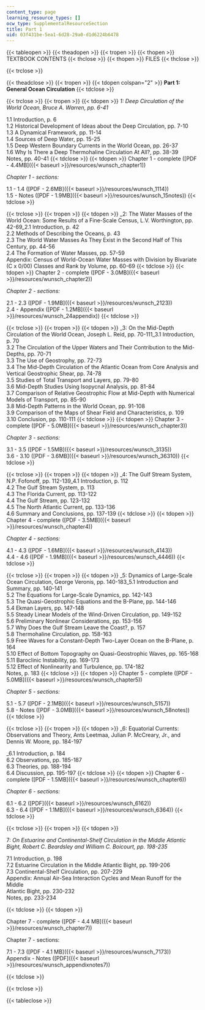 ```yaml
---
content_type: page
learning_resource_types: []
ocw_type: SupplementalResourceSection
title: Part 1
uid: 03f431be-5ea1-6d28-29a0-d1d6224b6478
---
```


{{< tableopen >}}
{{< theadopen >}}
{{< tropen >}}
{{< thopen >}}
TEXTBOOK CONTENTS
{{< thclose >}}
{{< thopen >}}
FILES
{{< thclose >}}

{{< trclose >}}

{{< theadclose >}}
{{< tropen >}}
{{< tdopen colspan="2" >}}
**Part 1: General Ocean Circulation**
{{< tdclose >}}

{{< trclose >}}
{{< tropen >}}
{{< tdopen >}}
_1: Deep Circulation of the World Ocean, Bruce A. Warren, pp. 6-41_  
  
1.1 Introduction, p. 6  
1.2 Historical Development of Ideas about the Deep Circulation, pp. 7-10  
1.3 A Dynamical Framework, pp. 11-14  
1.4 Sources of Deep Water, pp. 15-25  
1.5 Deep Western Boundary Currents in the World Ocean, pp. 26-37  
1.6 Why Is There a Deep Thermohaline Circulation At All?, pp. 38-39  
Notes, pp. 40-41
{{< tdclose >}}
{{< tdopen >}}
Chapter 1 - complete ([PDF - 4.4MB]({{< baseurl >}}/resources/wunsch_chapter1))  
  
_Chapter 1 - sections:_  
  
1.1 - 1.4 ([PDF - 2.6MB]({{< baseurl >}}/resources/wunsch_1114))  
1.5 - Notes ([PDF - 1.9MB]({{< baseurl >}}/resources/wunsch_15notes))
{{< tdclose >}}

{{< trclose >}}
{{< tropen >}}
{{< tdopen >}}
_2: The Water Masses of the World Ocean: Some Results of a Fine-Scale Census, L.V. Worthington, pp. 42-69_2.1 Introduction, p. 42  
2.2 Methods of Describing the Oceans, p. 43  
2.3 The World Water Masses As They Exist in the Second Half of This Century, pp. 44-56  
2.4 The Formation of Water Masses, pp. 57-59  
Appendix: Census of World-Ocean Water Masses with Division by Bivariate (C x 0/00) Classes and Rank by Volume, pp. 60-69
{{< tdclose >}}
{{< tdopen >}}
Chapter 2 - complete ([PDF - 3.0MB]({{< baseurl >}}/resources/wunsch_chapter2))  
  
_Chapter 2 - sections:_  
  
2.1 - 2.3 ([PDF - 1.9MB]({{< baseurl >}}/resources/wunsch_2123))  
2.4 - Appendix ([PDF - 1.2MB]({{< baseurl >}}/resources/wunsch_24appendix))
{{< tdclose >}}

{{< trclose >}}
{{< tropen >}}
{{< tdopen >}}
_3: On the Mid-Depth Circulation of the World Ocean, Joseph L. Reid, pp. 70-111_3.1 Introduction, p. 70  
3.2 The Circulation of the Upper Waters and Their Contribution to the Mid-Depths, pp. 70-71  
3.3 The Use of Geostrophy, pp. 72-73  
3.4 The Mid-Depth Circulation of the Atlantic Ocean from Core Analysis and Vertical Geostrophic Shear, pp. 74-78  
3.5 Studies of Total Transport and Layers, pp. 79-80  
3.6 Mid-Depth Studies Using Isopycnal Analysis, pp. 81-84  
3.7 Comparison of Relative Geostrophic Flow at Mid-Depth with Numerical Models of Transport, pp. 85-90  
3.8 Mid-Depth Patterns in the World Ocean, pp. 91-108  
3.9 Comparison of the Maps of Shear Field and Characteristics, p. 109  
3.10 Conclusion, pp. 110-111
{{< tdclose >}}
{{< tdopen >}}
Chapter 3 - complete ([PDF - 5.0MB]({{< baseurl >}}/resources/wunsch_chapter3))  
  
_Chapter 3 - sections:_  
  
3.1 - 3.5 ([PDF - 1.5MB]({{< baseurl >}}/resources/wunsch_3135))  
3.6 - 3.10 ([PDF - 3.6MB]({{< baseurl >}}/resources/wunsch_36310))
{{< tdclose >}}

{{< trclose >}}
{{< tropen >}}
{{< tdopen >}}
_4: The Gulf Stream System, N.P. Fofonoff, pp. 112-139_4.1 Introduction, p. 112  
4.2 The Gulf Stream System, p. 113  
4.3 The Florida Current, pp. 113-122  
4.4 The Gulf Stream, pp. 123-132  
4.5 The North Atlantic Current, pp. 133-136  
4.6 Summary and Conclusions, pp. 137-139
{{< tdclose >}}
{{< tdopen >}}
Chapter 4 - complete ([PDF - 3.5MB]({{< baseurl >}}/resources/wunsch_chapter4))  
  
_Chapter 4 - sections:_  
  
4.1 - 4.3 ([PDF - 1.6MB]({{< baseurl >}}/resources/wunsch_4143))  
4.4 - 4.6 ([PDF - 1.9MB]({{< baseurl >}}/resources/wunsch_4446))
{{< tdclose >}}

{{< trclose >}}
{{< tropen >}}
{{< tdopen >}}
_5: Dynamics of Large-Scale Ocean Circulation, George Veronis, pp. 140-183_5.1 Introduction and Summary, pp. 140-141  
5.2 The Equations for Large-Scale Dynamics, pp. 142-143  
5.3 The Quasi-Geostrophic Equations and the B-Plane, pp. 144-146  
5.4 Ekman Layers, pp. 147-148  
5.5 Steady Linear Models of the Wind-Driven Circulation, pp. 149-152  
5.6 Preliminary Nonlinear Considerations, pp. 153-156  
5.7 Why Does the Gulf Stream Leave the Coast?, p. 157  
5.8 Thermohaline Circulation, pp. 158-163  
5.9 Free Waves for a Constant-Depth Two-Layer Ocean on the B-Plane, p. 164  
5.10 Effect of Bottom Topography on Quasi-Geostrophic Waves, pp. 165-168  
5.11 Baroclinic Instability, pp. 169-173  
5.12 Effect of Nonlinearity and Turbulence, pp. 174-182  
Notes, p. 183
{{< tdclose >}}
{{< tdopen >}}
Chapter 5 - complete ([PDF - 5.0MB]({{< baseurl >}}/resources/wunsch_chapter5))  
  
_Chapter 5 - sections:_  
  
5.1 - 5.7 ([PDF - 2.1MB]({{< baseurl >}}/resources/wunsch_5157))  
5.8 - Notes ([PDF - 3.0MB]({{< baseurl >}}/resources/wunsch_58notes))
{{< tdclose >}}

{{< trclose >}}
{{< tropen >}}
{{< tdopen >}}
_6: Equatorial Currents: Observations and Theory, Ants Leetmaa, Julian P. McCreary, Jr., and Dennis W. Moore, pp. 184-197  
  
_6.1 Introduction, p. 184  
6.2 Observations, pp. 185-187  
6.3 Theories, pp. 188-194  
6.4 Discussion, pp. 195-197
{{< tdclose >}}
{{< tdopen >}}
Chapter 6 - complete ([PDF - 1.5MB]({{< baseurl >}}/resources/wunsch_chapter6))  
  
_Chapter 6 - sections:_  
  
6.1 - 6.2 ([PDF]({{< baseurl >}}/resources/wunsch_6162))  
6.3 - 6.4 ([PDF - 1.1MB]({{< baseurl >}}/resources/wunsch_6364))
{{< tdclose >}}

{{< trclose >}}
{{< tropen >}}
{{< tdopen >}}


7: _On Estuarine and Continental-Shelf Circulation in the Middle Atlantic Bight, Robert C. Beardsley and William C. Boicourt, pp. 198-235_

7.1 Introduction, p. 198  
7.2 Estuarine Circulation in the Middle Atlantic Bight, pp. 199-206  
7.3 Continental-Shelf Circulation, pp. 207-229  
Appendix: Annual Air-Sea Interaction Cycles and Mean Runoff for the Middle  
Atlantic Bight, pp. 230-232  
Notes, pp. 233-234


{{< tdclose >}}
{{< tdopen >}}


Chapter 7 - complete ([PDF - 4.4 MB]({{< baseurl >}}/resources/wunsch_chapter7))

Chapter 7 - sections:

7.1 - 7.3 ([PDF - 4.1 MB]({{< baseurl >}}/resources/wunsch_7173))  
Appendix - Notes ([PDF]({{< baseurl >}}/resources/wunsch_appendixnotes7))


{{< tdclose >}}

{{< trclose >}}

{{< tableclose >}}